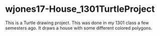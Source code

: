 # wjones17-House_1301TurtleProject
This is a Turtle drawing project.
This was done in my 1301 class a few semesters ago. It draws a house with some different colored polygons.
